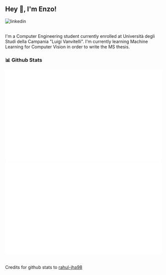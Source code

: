 ## Hey 👋, I'm Enzo!
<a href='https://www.linkedin.com/in/enzo-capoluongo-42107697/'><img align='left' alt="linkedin" src="https://raw.githubusercontent.com/rahul-jha98/rahul-jha98/561d474902b59c7429ec22bb73e225696c27b202/assets/linkedin.svg" height='18px'/></a>
<br><br>

I'm a Computer Engineering student currently enrolled at Università degli Studi della Campania "Luigi Vanvitelli".
I'm currently learning Machine Learning for Computer Vision in order to write the MS thesis.
<br>

### 📊 Github Stats
<a href='https://github.com/rahul-jha98/github-stats-transparent'>
  
![Stats Overview](https://raw.githubusercontent.com/enzoc17/github-stats-transparent/output/generated/overview.svg)
![Most Used Languages](https://raw.githubusercontent.com/enzoc17/github-stats-transparent/output/generated/languages.svg)

</a>


<br>
Credits for github stats to <a href='https://github.com/rahul-jha98'>rahul-jha98</a>
</div>
<br>

  
  
  
  
  
 
  
  
<!--
**enzoc17/enzoc17** is a ✨ _special_ ✨ repository because its `README.md` (this file) appears on your GitHub profile.

Here are some ideas to get you started:

- 🔭 I’m currently working on ...
- 🌱 I’m currently learning ...
- 👯 I’m looking to collaborate on ...
- 🤔 I’m looking for help with ...
- 💬 Ask me about ...
- 📫 How to reach me: ...
- 😄 Pronouns: ...
- ⚡ Fun fact: ...
-->
